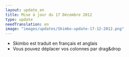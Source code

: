 ```yaml
---
layout: update_en
title: Mise à jour du 17 Décembre 2012
type: update
needTranslation: en
image: "images/updates/Skimbo-update-17-12-2012.png"
---
```

* Skimbo est traduit en français et anglais
* Vous pouvez déplacer vos colonnes par drag&drop